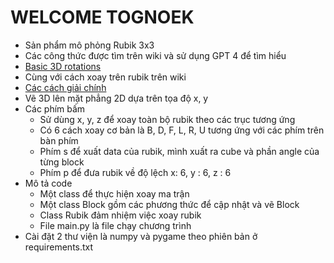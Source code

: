 # WELCOME TOGNOEK
* Sản phẩm mô phỏng Rubik 3x3
* Các công thức được tìm trên wiki và sử dụng GPT 4 để tìm hiểu
* [Basic 3D rotations](https://en.wikipedia.org/wiki/Rotation_matrix#In_three_dimensions)
* Cùng với cách xoay trên rubik trên wiki
* [Các cách giải chính](https://vi.wikipedia.org/wiki/L%E1%BA%ADp_ph%C6%B0%C6%A1ng_Rubik#C%C3%A1c_c%C3%A1ch_gi%E1%BA%A3i_ch%C3%ADnh)
* Vẽ 3D lên mặt phẳng 2D dựa trên tọa độ x, y
* Các phím bấm
  - Sử dùng x, y, z để xoay toàn bộ rubik theo các trục tương ứng
  - Có 6 cách xoay cơ bản là B, D, F, L, R, U tương ứng với các phím trên bàn phím
  - Phím s để xuất data của rubik, mình xuất ra cube và phần angle của từng block
  - Phím p để đưa rubik về độ lệch x: 6, y : 6, z : 6
* Mô tả code
  - Một class để thực hiện xoay ma trận 
  - Một class Block gồm các phương thức để cập nhật và vẽ Block
  - Class Rubik đảm nhiệm việc xoay rubik
  - File main.py là file chạy chương trình
* Cài đặt 2 thư viện là numpy và pygame theo phiên bản ở requirements.txt 